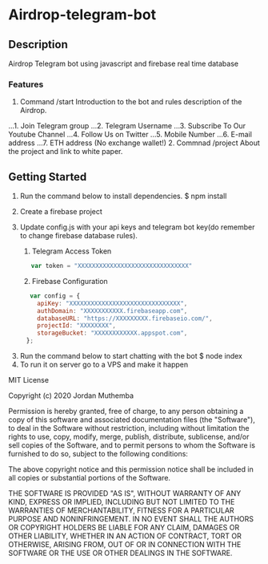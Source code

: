 # Airdrop-telegram-bot

## Description

Airdrop Telegram bot using javascript and firebase real time database

### Features

1. Command /start Introduction to the bot and rules description of the Airdrop.

...1. Join Telegram group
...2. Telegram Username
...3. Subscribe To Our Youtube Channel
...4. Follow Us on Twitter
...5. Mobile Number
...6. E-mail address
...7. ETH address (No exchange wallet!)
2. Commnad /project About the project and link to white paper.

## Getting Started

1. Run the command below to install dependencies.
   $ npm install
2. Create a firebase project
3. Update config.js with your api keys and telegram bot key(do remember to change firebase database rules).

   1. Telegram Access Token

   ```javascript
      var token = "XXXXXXXXXXXXXXXXXXXXXXXXXXXXXXX"
      ```

   2. Firebase Configuration

```javascript
      var config = {
        apiKey: "XXXXXXXXXXXXXXXXXXXXXXXXXXXXXXX",
        authDomain: "XXXXXXXXXXX.firebaseapp.com",
        databaseURL: "https://XXXXXXXXX.firebaseio.com/",
        projectId: "XXXXXXXX",
        storageBucket: "XXXXXXXXXXXX.appspot.com",
     };
```

3. Run the command below to start chatting with the bot
    $ node index
4. To run it on server go to a VPS and make it happen

MIT License

Copyright (c) 2020 Jordan Muthemba

Permission is hereby granted, free of charge, to any person obtaining a copy
of this software and associated documentation files (the "Software"), to deal
in the Software without restriction, including without limitation the rights
to use, copy, modify, merge, publish, distribute, sublicense, and/or sell
copies of the Software, and to permit persons to whom the Software is
furnished to do so, subject to the following conditions:

The above copyright notice and this permission notice shall be included in all
copies or substantial portions of the Software.

THE SOFTWARE IS PROVIDED "AS IS", WITHOUT WARRANTY OF ANY KIND, EXPRESS OR
IMPLIED, INCLUDING BUT NOT LIMITED TO THE WARRANTIES OF MERCHANTABILITY,
FITNESS FOR A PARTICULAR PURPOSE AND NONINFRINGEMENT. IN NO EVENT SHALL THE
AUTHORS OR COPYRIGHT HOLDERS BE LIABLE FOR ANY CLAIM, DAMAGES OR OTHER
LIABILITY, WHETHER IN AN ACTION OF CONTRACT, TORT OR OTHERWISE, ARISING FROM,
OUT OF OR IN CONNECTION WITH THE SOFTWARE OR THE USE OR OTHER DEALINGS IN THE
SOFTWARE.
